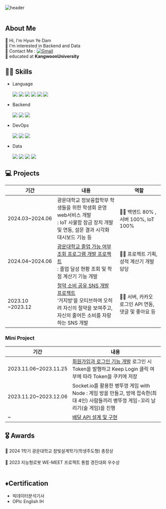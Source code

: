 ![header](https://github.com/user-attachments/assets/0810396f-0b0c-4a6f-8d49-a2ba999d0333)
<br></br>

<h2>About Me</h2>
👋 Hi, I'm Hyun Ye Dam <br>
🤔 I'm interested in Backend and Data <br>
📧 Contact Me : 
<a href="mailto:yeadalm04@gmail.com">
  <img src="https://img.shields.io/badge/Gmail-EA4335?style=flat&logo=Gmail&logoColor=white" alt="Gmail">
</a>
<br>
📄 educated at <b>KangwoonUniversity</b>

<h2>👩‍💻 Skills</h2>
  
- Language <br><br>
  <img src = "https://img.shields.io/badge/Java-ED8B00?style=for-the-badge&logo=openjdk&logoColor=white">
  <img src = "https://img.shields.io/badge/Python-3776AB?style=for-the-badge&logo=python&logoColor=white">
  <img src = "https://img.shields.io/badge/JavaScript-F7DF1E?style=for-the-badge&logo=JavaScript&logoColor=white">
  <img src=  "https://img.shields.io/badge/R-276DC3?style=for-the-badge&logo=R&logoColor=white"/> 
  <img src = "https://img.shields.io/badge/HTML-DB7093?style=for-the-badge&logo=html5&logoColor=white">
  <img src = "https://img.shields.io/badge/CSS-D83B01?&style=for-the-badge&logo=css3&logoColor=white"><br/>   

- Backend <br><br>
  <img src = "https://img.shields.io/badge/SpringBoot-6DB33F?style=for-the-badge&logo=spring boot&logoColor=white">
  <img  src ="https://img.shields.io/badge/MySQL-4479A1.svg?&style=for-the-badge&logo=MYSQL&logoColor=white"/>
  <img src ="https://img.shields.io/badge/Node.js-43853D?style=for-the-badge&logo=node.js&logoColor=white">
  
- DevOps <br><br>
  <img src ="https://img.shields.io/badge/AWS-%23FF9900.svg?style=for-the-badge&logo=amazon-aws&logoColor=white">
  <img src = "https://img.shields.io/badge/Google_Cloud-4285F4?style=for-the-badge&logo=google-cloud&logoColor=white">
  <img src = "https://img.shields.io/badge/github%20actions-%232671E5.svg?style=for-the-badge&logo=githubactions&logoColor=white">

- Data <br><br>
  <img src="https://img.shields.io/badge/Google Colab-F9AB00?style=flat&logo=Google Colab&logoColor=white"/>
  <img src="https://img.shields.io/badge/Jupyter-F37626?style=flat&logo=Jupyter&logoColor=white"/>
  <img src="https://img.shields.io/badge/Anaconda-44A833?style=flat&logo=Anaconda&logoColor=white"/>
  <img src="https://img.shields.io/badge/scikit-learn-F7931E?style=flat&logo=scikit-learn&logoColor=white"/>

<h2>💻 Projects </h2>

| 기간 | 내용 | 역할 |
| --- | --- | --- |
| 2024.03~2024.06 | 광운대학교 정보융합학부 학생들을 위한 학생회 운영 web서비스 개발<br> : IoT 사물함 잠금 장치 개발 및 연동, 설문 결과 시각화 대시보드 기능 등 | 🙋‍♀️ 백엔드 80% , 서버 100%, IoT 100% |
| 2024.04~2024.06 | <a href = "https://github.com/yedamhy/KW-Graduation">광운대학교 졸업 가능 여부 조회 프로그램 개발 프로젝트</a><br> : 졸업 달성 현황 조회 및 학점 계산기 기능 개발 | 🙋‍♀️ 프로젝트 기획, 성적 계산기 개발 담당 | 
| 2023.10 ~2023.12 | <a href = "https://github.com/yedamhy/savemoney">절약 소비 공유 SNS 개발 프로젝트<a/> <br> ‘거지방’을 모티브하여 오히려 자신의 절약을 보여주고, 자신의 줄어든 소비를 자랑하는 SNS 개발  | 🙋‍♀️ 서버, 카카오 로그인 API 연동, 댓글 및 좋아요 등 |

<h3>Mini Project</h3>

| 기간 | 내용 |
| --- | --- |
| 2023.11.06~2023.11.25| <a href = "https://github.com/yedamhy/LoginAndJoin">회원가입과 로그인 기능 개발</a> 로그인 시 Token을 발행하고 Keep Login 클릭 여부에 따라 Token을 쿠키에 저장 |
| 2023.11.20~2023.12.06 | Socket.io를 활용한 병뚜껑 게임 with Node : 게임 방을 만들고, 방에 접속한(최대 4인) 사람들끼리 병뚜껑 게임-꼬리 날리기(술 게임)을 진행 |
| ~ | <a href = "https://github.com/yedamhy/DeliveryAPI"> 배달 API 설계 및 구현 </a> |

<h2>🎖️ Awards </h2>
🥇 2024 1학기 광운대학교 참빛설계학기(학생주도형) 총장상<br><br>
🥉 2023 지능형로봇 WE-MEET 프로젝트 통합 경진대회 우수상 
<br><br>
<h2> ♦️Certification</h2>

- 빅데이터분석기사
- OPIc English IH
<!--
**yedamhy/yedamhy** is a ✨ _special_ ✨ repository because its `README.md` (this file) appears on your GitHub profile.

Here are some ideas to get you started:

- 🔭 I’m currently working on ...
- 🌱 I’m currently learning ...
- 👯 I’m looking to collaborate on ...
- 🤔 I’m looking for help with ...
- 💬 Ask me about ...
- 📫 How to reach me: ...
- 😄 Pronouns: ...
- ⚡ Fun fact: ...
-->
